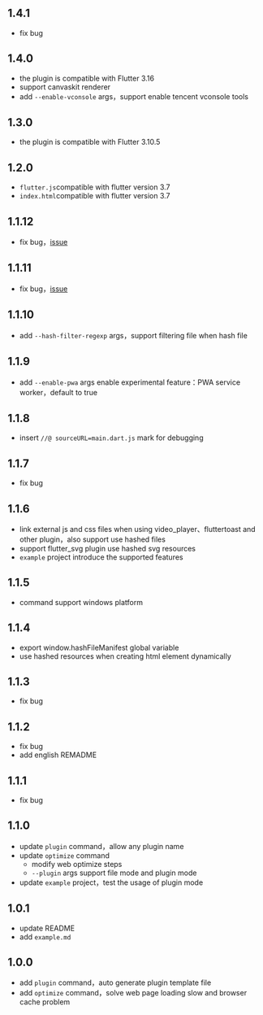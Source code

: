 ## 1.4.1

- fix bug

## 1.4.0

- the plugin is compatible with Flutter 3.16
- support canvaskit renderer
- add `--enable-vconsole` args，support enable tencent vconsole tools

## 1.3.0

- the plugin is compatible with Flutter 3.10.5

## 1.2.0

- `flutter.js`compatible with flutter version 3.7
- `index.html`compatible with flutter version 3.7

## 1.1.12

- fix bug，[issue](https://github.com/TryImpossible/flutter_web_optimizer/issues/15)

## 1.1.11

- fix bug，[issue](https://github.com/TryImpossible/flutter_web_optimizer/issues/11)

## 1.1.10

- add `--hash-filter-regexp` args，support filtering file when hash file

## 1.1.9

- add `--enable-pwa` args enable experimental feature：PWA service worker，default to true

## 1.1.8

- insert `//@ sourceURL=main.dart.js` mark for debugging

## 1.1.7

- fix bug

## 1.1.6

- link external js and css files when using video_player、fluttertoast and other plugin，also support
  use hashed files
- support flutter_svg plugin use hashed svg resources
- `example` project introduce the supported features

## 1.1.5

- command support windows platform

## 1.1.4

- export window.hashFileManifest global variable
- use hashed resources when creating html element dynamically

## 1.1.3

- fix bug

## 1.1.2

- fix bug
- add english REMADME

## 1.1.1

- fix bug

## 1.1.0

- update `plugin` command，allow any plugin name
- update `optimize` command
    - modify web optimize steps
    - `--plugin` args support file mode and plugin mode
- update `example` project，test the usage of plugin mode

## 1.0.1

- update README
- add `example.md`

## 1.0.0

- add `plugin` command，auto generate plugin template file
- add `optimize` command，solve web page loading slow and browser cache problem
